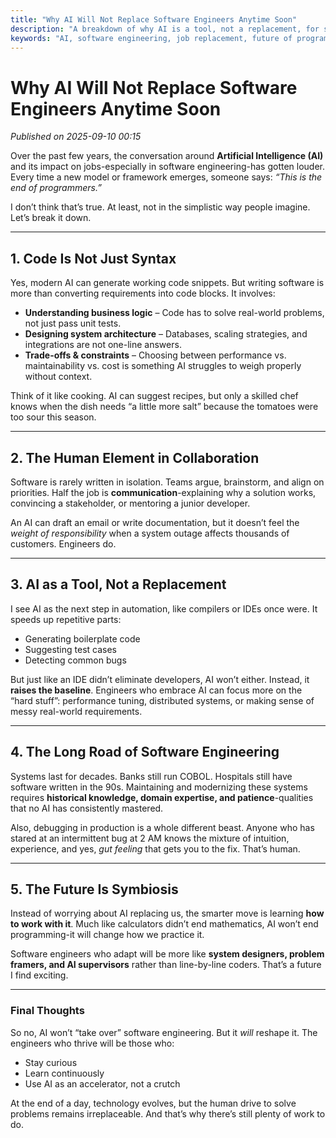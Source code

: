 ```yaml
---
title: "Why AI Will Not Replace Software Engineers Anytime Soon"
description: "A breakdown of why AI is a tool, not a replacement, for software engineers, focusing on the human elements of the job."
keywords: "AI, software engineering, job replacement, future of programming"
---
```

# Why AI Will Not Replace Software Engineers Anytime Soon  
*Published on 2025-09-10 00:15*

Over the past few years, the conversation around **Artificial Intelligence (AI)** and its impact on jobs-especially in software engineering-has gotten louder. Every time a new model or framework emerges, someone says: *“This is the end of programmers.”*  

I don’t think that’s true. At least, not in the simplistic way people imagine. Let’s break it down.

---

## 1. Code Is Not Just Syntax  
Yes, modern AI can generate working code snippets. But writing software is more than converting requirements into code blocks. It involves:  

- **Understanding business logic** – Code has to solve real-world problems, not just pass unit tests.  
- **Designing system architecture** – Databases, scaling strategies, and integrations are not one-line answers.  
- **Trade-offs & constraints** – Choosing between performance vs. maintainability vs. cost is something AI struggles to weigh properly without context.  

Think of it like cooking. AI can suggest recipes, but only a skilled chef knows when the dish needs “a little more salt” because the tomatoes were too sour this season.

---

## 2. The Human Element in Collaboration  
Software is rarely written in isolation. Teams argue, brainstorm, and align on priorities. Half the job is **communication**-explaining why a solution works, convincing a stakeholder, or mentoring a junior developer.  

An AI can draft an email or write documentation, but it doesn’t feel the *weight of responsibility* when a system outage affects thousands of customers. Engineers do.

---

## 3. AI as a Tool, Not a Replacement  
I see AI as the next step in automation, like compilers or IDEs once were. It speeds up repetitive parts:  

- Generating boilerplate code  
- Suggesting test cases  
- Detecting common bugs  

But just like an IDE didn’t eliminate developers, AI won’t either. Instead, it **raises the baseline**. Engineers who embrace AI can focus more on the “hard stuff”: performance tuning, distributed systems, or making sense of messy real-world requirements.

---

## 4. The Long Road of Software Engineering  
Systems last for decades. Banks still run COBOL. Hospitals still have software written in the 90s. Maintaining and modernizing these systems requires **historical knowledge, domain expertise, and patience**-qualities that no AI has consistently mastered.  

Also, debugging in production is a whole different beast. Anyone who has stared at an intermittent bug at 2 AM knows the mixture of intuition, experience, and yes, *gut feeling* that gets you to the fix. That’s human.

---

## 5. The Future Is Symbiosis  
Instead of worrying about AI replacing us, the smarter move is learning **how to work with it**. Much like calculators didn’t end mathematics, AI won’t end programming-it will change how we practice it.  

Software engineers who adapt will be more like **system designers, problem framers, and AI supervisors** rather than line-by-line coders. That’s a future I find exciting.

---

### Final Thoughts  
So no, AI won’t “take over” software engineering. But it *will* reshape it. The engineers who thrive will be those who:  

- Stay curious  
- Learn continuously  
- Use AI as an accelerator, not a crutch  

At the end of a day, technology evolves, but the human drive to solve problems remains irreplaceable. And that’s why there’s still plenty of work to do.